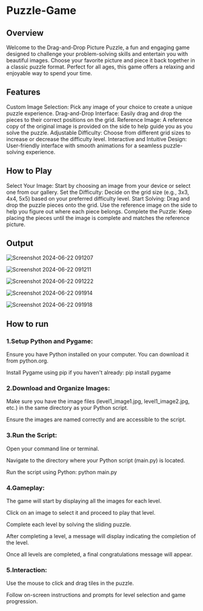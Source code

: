 # Puzzle-Game
## Overview
Welcome to the Drag-and-Drop Picture Puzzle, a fun and engaging game designed to challenge your problem-solving skills and entertain you with beautiful images. Choose your favorite picture and piece it back together in a classic puzzle format. Perfect for all ages, this game offers a relaxing and enjoyable way to spend your time.

## Features
Custom Image Selection: Pick any image of your choice to create a unique puzzle experience.
Drag-and-Drop Interface: Easily drag and drop the pieces to their correct positions on the grid.
Reference Image: A reference copy of the original image is provided on the side to help guide you as you solve the puzzle.
Adjustable Difficulty: Choose from different grid sizes to increase or decrease the difficulty level.
Interactive and Intuitive Design: User-friendly interface with smooth animations for a seamless puzzle-solving experience.

## How to Play
Select Your Image: Start by choosing an image from your device or select one from our gallery.
Set the Difficulty: Decide on the grid size (e.g., 3x3, 4x4, 5x5) based on your preferred difficulty level.
Start Solving: Drag and drop the puzzle pieces onto the grid. Use the reference image on the side to help you figure out where each piece belongs.
Complete the Puzzle: Keep placing the pieces until the image is complete and matches the reference picture.

## Output
![Screenshot 2024-06-22 091207](https://github.com/Raj-Agill21/puzzle-game/assets/114497698/b91fc568-189f-4d5e-b494-41d851d6b904)

![Screenshot 2024-06-22 091211](https://github.com/Raj-Agill21/puzzle-game/assets/114497698/fe4cb2cf-e85f-42fc-97f3-3dbd15b053c2)

![Screenshot 2024-06-22 091222](https://github.com/Raj-Agill21/puzzle-game/assets/114497698/ef056fea-1224-4772-8876-5122d27234b1)

![Screenshot 2024-06-22 091914](https://github.com/Raj-Agill21/puzzle-game/assets/114497698/eaf80786-4946-442a-b7e8-eafe32518f2c)

![Screenshot 2024-06-22 091918](https://github.com/Raj-Agill21/puzzle-game/assets/114497698/d5547b5f-b36b-49f7-a22a-35ad6eee3c23)

## How to run 

### 1.Setup Python and Pygame:
Ensure you have Python installed on your computer. You can download it from python.org.

Install Pygame using pip if you haven't already: pip install pygame

### 2.Download and Organize Images:
Make sure you have the image files (level1_image1.jpg, level1_image2.jpg, etc.) in the same directory as your Python script.

Ensure the images are named correctly and are accessible to the script.

### 3.Run the Script:
Open your command line or terminal.

Navigate to the directory where your Python script (main.py) is located.

Run the script using Python: python main.py

### 4.Gameplay:
The game will start by displaying all the images for each level.

Click on an image to select it and proceed to play that level.

Complete each level by solving the sliding puzzle.

After completing a level, a message will display indicating the completion of the level.

Once all levels are completed, a final congratulations message will appear.

### 5.Interaction:
Use the mouse to click and drag tiles in the puzzle.

Follow on-screen instructions and prompts for level selection and game progression.
